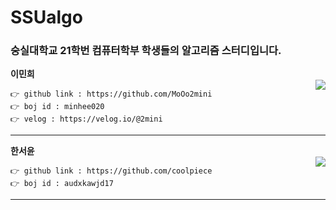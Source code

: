 # SSUalgo

### 숭실대학교 21학번 컴퓨터학부 학생들의 알고리즘 스터디입니다.

**이민희**   
<img align='right' src="http://mazassumnida.wtf/api/v2/generate_badge?boj=minhee020">
```
👉 github link : https://github.com/MoOo2mini    
👉 boj id : minhee020 
👉 velog : https://velog.io/@2mini   
```
---------    
**한서윤**   
<img align='right' src="http://mazassumnida.wtf/api/v2/generate_badge?boj=audxkawjd17">

```
👉 github link : https://github.com/coolpiece
👉 boj id : audxkawjd17
```
---------
